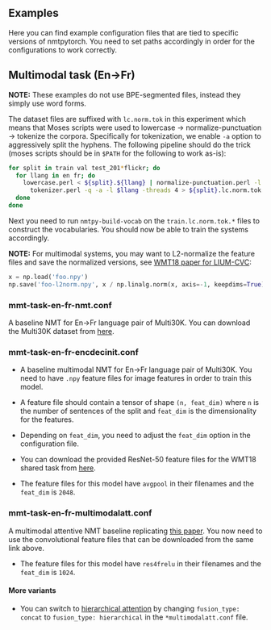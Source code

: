 Examples
--

Here you can find example configuration files that are tied to specific versions
of nmtpytorch. You need to set paths accordingly in order for the configurations
to work correctly.

## Multimodal task (En->Fr)

**NOTE:** These examples do not use BPE-segmented files, instead they simply
use word forms.

The dataset files are suffixed with `lc.norm.tok` in this experiment which
means that Moses scripts were used to lowercase -> normalize-punctuation -> tokenize
the corpora. Specifically for tokenization, we enable `-a` option to aggressively
split the hyphens. The following pipeline should do the trick (moses scripts should
be in `$PATH` for the following to work as-is):

```bash
for split in train val test_201*flickr; do
  for llang in en fr; do
    lowercase.perl < ${split}.${llang} | normalize-punctuation.perl -l $llang | \
      tokenizer.perl -q -a -l $llang -threads 4 > ${split}.lc.norm.tok.${llang}
  done
done
```

Next you need to run `nmtpy-build-vocab` on the `train.lc.norm.tok.*` files
to construct the vocabularies. You should now be able to train the systems
accordingly.

**NOTE:** For multimodal systems, you may want to L2-normalize the feature files
and save the normalized versions, see [WMT18 paper for LIUM-CVC](https://arxiv.org/abs/1809.00151):

```python
x = np.load('foo.npy')
np.save('foo-l2norm.npy', x / np.linalg.norm(x, axis=-1, keepdims=True))
```

### mmt-task-en-fr-nmt.conf

A baseline NMT for En->Fr language pair
of Multi30K. You can download the Multi30K dataset from [here](https://github.com/multi30k/dataset).

### mmt-task-en-fr-encdecinit.conf

- A baseline multimodal NMT for En->Fr language pair of Multi30K. You need
  to have `.npy` feature files for image features in order to train this model.

- A feature file should contain a tensor of shape `(n, feat_dim)` where `n` is the
  number of sentences of the split and `feat_dim` is the dimensionality for the features.

- Depending on `feat_dim`, you need to adjust the `feat_dim` option in the configuration file.

- You can download the provided ResNet-50 feature files for the WMT18 shared task
  from [here](https://drive.google.com/drive/folders/1I2ufg3rTva3qeBkEc-xDpkESsGkYXgCf?usp=sharing).

- The feature files for this model have `avgpool` in their filenames and the
  `feat_dim` is `2048`.

### mmt-task-en-fr-multimodalatt.conf

A multimodal attentive NMT baseline replicating [this paper](https://arxiv.org/abs/1609.03976).
You now need to use the convolutional feature files that can be downloaded from the same link above.

- The feature files for this model have `res4frelu` in their filenames and the `feat_dim` is `1024`.

#### More variants

 - You can switch to [hierarchical attention](https://arxiv.org/pdf/1704.06567.pdf) by
   changing `fusion_type: concat` to `fusion_type: hierarchical` in the `*multimodalatt.conf`
   file.
